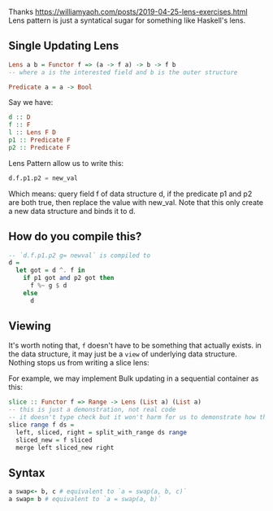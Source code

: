 Thanks https://williamyaoh.com/posts/2019-04-25-lens-exercises.html
Lens pattern is just a syntatical sugar for something like Haskell's lens.

## Single Updating Lens

```haskell
Lens a b = Functor f => (a -> f a) -> b -> f b
-- where a is the interested field and b is the outer structure

Predicate a = a -> Bool
```
Say we have:
<!-- a data structure `d`, and an interested field `f`, a lense `l` of type `Lens f d`, and a predicate `p` of type `` -->
```haskell
d :: D
f :: F
l :: Lens F D
p1 :: Predicate F
p2 :: Predicate F
```
Lens Pattern allow us to write this:
```python
d.f.p1.p2 = new_val
```
Which means: query field f of data structure d, if the predicate p1 and p2 are both true, then replace the value with new_val. Note that this only create a new data structure and binds it to d.

## How do you compile this? 
```hs
-- `d.f.p1.p2 g= newval` is compiled to
d = 
  let got = d ^. f in
    if p1 got and p2 got then
      f %~ g $ d
    else
      d
```

## Viewing

It's worth noting that, `f` doesn't have to be something that actually exists.
in the data structure, it may just be a `view` of underlying data structure. Nothing stops us from writing a slice lens:

For example, we may implement Bulk updating in a sequential container as this:

```haskell
slice :: Functor f => Range -> Lens (List a) (List a)
-- this is just a demonstration, not real code 
-- it doesn't type check but it won't harm for us to demonstrate how this works.
slice range f ds = 
  left, sliced, right = split_with_range ds range
  sliced_new = f sliced
  merge left sliced_new right
```

## Syntax

```ruby
a swap<- b, c # equivalent to `a = swap(a, b, c)`
a swap= b # equivalent to `a = swap(a, b)`
```
